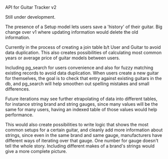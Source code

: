 API for Guitar Tracker v2

Still under development.

The presence of a Setup model lets users save a 'history' of their guitar. Big
change over v1 where updating information would delete the old information.

Currently in the process of creating a join table b/t User and Guitar to avoid
data duplication. This also creates possibilities of calculating most common years
or average price of guitar models between users.

Including pg_search for users convenience and also for fuzzy matching existing
records to avoid data duplication. When users create a new guitar for themselves,
the goal is to check that entry against existing guitars in the db,
and pg_search will help smoothen out spelling mistakes and small differences.

Future iterations may see further etrapolating of data into different tables,
for instance string brand and string gauges, since many values will be the same
for many users, having an indexed table of those values would help performance.

This would also create possibilities to write logic that shows the most common setups
for a certain guitar, and cleanly add more information about strings, since even
in the same brand and same gauge, manufacturers have different ways of iterating
over that gauge. One number for gauge doesn't tell the whole story. Including
different makes of a brand's strings would give a more complete picture. 
